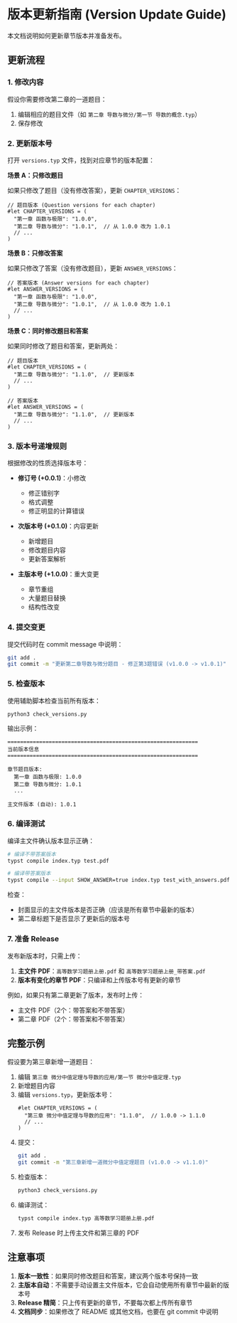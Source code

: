 # 版本更新指南 (Version Update Guide)

本文档说明如何更新章节版本并准备发布。

## 更新流程

### 1. 修改内容

假设你需要修改第二章的一道题目：

1. 编辑相应的题目文件（如 `第二章 导数与微分/第一节 导数的概念.typ`）
2. 保存修改

### 2. 更新版本号

打开 `versions.typ` 文件，找到对应章节的版本配置：

**场景 A：只修改题目**

如果只修改了题目（没有修改答案），更新 `CHAPTER_VERSIONS`：

```typst
// 题目版本 (Question versions for each chapter)
#let CHAPTER_VERSIONS = (
  "第一章 函数与极限": "1.0.0",
  "第二章 导数与微分": "1.0.1",  // 从 1.0.0 改为 1.0.1
  // ...
)
```

**场景 B：只修改答案**

如果只修改了答案（没有修改题目），更新 `ANSWER_VERSIONS`：

```typst
// 答案版本 (Answer versions for each chapter)
#let ANSWER_VERSIONS = (
  "第一章 函数与极限": "1.0.0",
  "第二章 导数与微分": "1.0.1",  // 从 1.0.0 改为 1.0.1
  // ...
)
```

**场景 C：同时修改题目和答案**

如果同时修改了题目和答案，更新两处：

```typst
// 题目版本
#let CHAPTER_VERSIONS = (
  "第二章 导数与微分": "1.1.0",  // 更新版本
  // ...
)

// 答案版本
#let ANSWER_VERSIONS = (
  "第二章 导数与微分": "1.1.0",  // 更新版本
  // ...
)
```

### 3. 版本号递增规则

根据修改的性质选择版本号：

- **修订号 (+0.0.1)**：小修改
  - 修正错别字
  - 格式调整
  - 修正明显的计算错误
  
- **次版本号 (+0.1.0)**：内容更新
  - 新增题目
  - 修改题目内容
  - 更新答案解析
  
- **主版本号 (+1.0.0)**：重大变更
  - 章节重组
  - 大量题目替换
  - 结构性改变

### 4. 提交变更

提交代码时在 commit message 中说明：

```bash
git add .
git commit -m "更新第二章导数与微分题目 - 修正第3题错误 (v1.0.0 -> v1.0.1)"
```

### 5. 检查版本

使用辅助脚本检查当前所有版本：

```bash
python3 check_versions.py
```

输出示例：
```
============================================================
当前版本信息
============================================================

章节题目版本:
  第一章 函数与极限: 1.0.0
  第二章 导数与微分: 1.0.1
  ...

主文件版本 (自动): 1.0.1
```

### 6. 编译测试

编译主文件确认版本显示正确：

```bash
# 编译不带答案版本
typst compile index.typ test.pdf

# 编译带答案版本
typst compile --input SHOW_ANSWER=true index.typ test_with_answers.pdf
```

检查：
- 封面显示的主文件版本是否正确（应该是所有章节中最新的版本）
- 第二章标题下是否显示了更新后的版本号

### 7. 准备 Release

发布新版本时，只需上传：

1. **主文件 PDF**：`高等数学习题册上册.pdf` 和 `高等数学习题册上册_带答案.pdf`
2. **版本有变化的章节 PDF**：只编译和上传版本号有更新的章节

例如，如果只有第二章更新了版本，发布时上传：
- 主文件 PDF（2个：带答案和不带答案）
- 第二章 PDF（2个：带答案和不带答案）

## 完整示例

假设要为第三章新增一道题目：

1. 编辑 `第三章 微分中值定理与导数的应用/第一节 微分中值定理.typ`
2. 新增题目内容
3. 编辑 `versions.typ`，更新版本号：
   ```typst
   #let CHAPTER_VERSIONS = (
     "第三章 微分中值定理与导数的应用": "1.1.0",  // 1.0.0 -> 1.1.0
     // ...
   )
   ```
4. 提交：
   ```bash
   git add .
   git commit -m "第三章新增一道微分中值定理题目 (v1.0.0 -> v1.1.0)"
   ```
5. 检查版本：
   ```bash
   python3 check_versions.py
   ```
6. 编译测试：
   ```bash
   typst compile index.typ 高等数学习题册上册.pdf
   ```
7. 发布 Release 时上传主文件和第三章的 PDF

## 注意事项

1. **版本一致性**：如果同时修改题目和答案，建议两个版本号保持一致
2. **主版本自动**：不需要手动设置主文件版本，它会自动使用所有章节中最新的版本号
3. **Release 精简**：只上传有更新的章节，不要每次都上传所有章节
4. **文档同步**：如果修改了 README 或其他文档，也要在 git commit 中说明

